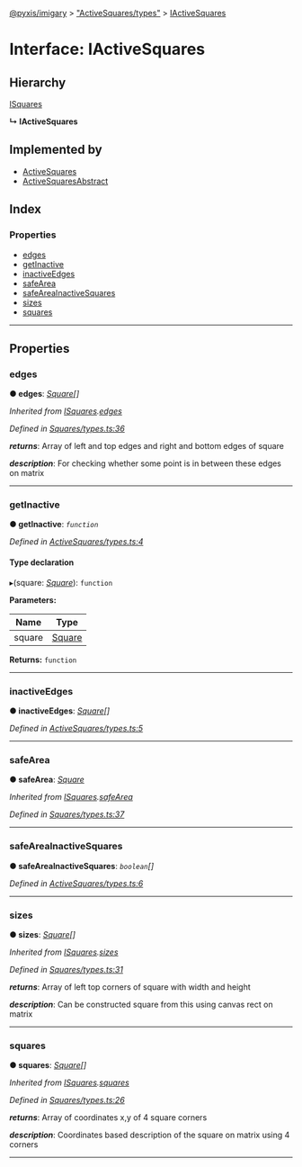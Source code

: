 [@pyxis/imigary](../README.md) > ["ActiveSquares/types"](../modules/_activesquares_types_.md) > [IActiveSquares](../interfaces/_activesquares_types_.iactivesquares.md)

# Interface: IActiveSquares

## Hierarchy

 [ISquares](_squares_types_.isquares.md)

**↳ IActiveSquares**

## Implemented by

* [ActiveSquares](../classes/_activesquares_activesquares_.activesquares.md)
* [ActiveSquaresAbstract](../classes/_activesquares_activesquaresabstract_.activesquaresabstract.md)

## Index

### Properties

* [edges](_activesquares_types_.iactivesquares.md#edges)
* [getInactive](_activesquares_types_.iactivesquares.md#getinactive)
* [inactiveEdges](_activesquares_types_.iactivesquares.md#inactiveedges)
* [safeArea](_activesquares_types_.iactivesquares.md#safearea)
* [safeAreaInactiveSquares](_activesquares_types_.iactivesquares.md#safeareainactivesquares)
* [sizes](_activesquares_types_.iactivesquares.md#sizes)
* [squares](_activesquares_types_.iactivesquares.md#squares)

---

## Properties

<a id="edges"></a>

###  edges

**● edges**: *[Square](../modules/_squares_types_.md#square)[]*

*Inherited from [ISquares](_squares_types_.isquares.md).[edges](_squares_types_.isquares.md#edges)*

*Defined in [Squares/types.ts:36](https://github.com/creaux/pyxis/blob/10b280f/packages/imigary/src/Squares/types.ts#L36)*

*__returns__*: Array of left and top edges and right and bottom edges of square

*__description__*: For checking whether some point is in between these edges on matrix

___
<a id="getinactive"></a>

###  getInactive

**● getInactive**: *`function`*

*Defined in [ActiveSquares/types.ts:4](https://github.com/creaux/pyxis/blob/10b280f/packages/imigary/src/ActiveSquares/types.ts#L4)*

#### Type declaration
▸(square: *[Square](../modules/_squares_types_.md#square)*): `function`

**Parameters:**

| Name | Type |
| ------ | ------ |
| square | [Square](../modules/_squares_types_.md#square) |

**Returns:** `function`

___
<a id="inactiveedges"></a>

###  inactiveEdges

**● inactiveEdges**: *[Square](../modules/_squares_types_.md#square)[]*

*Defined in [ActiveSquares/types.ts:5](https://github.com/creaux/pyxis/blob/10b280f/packages/imigary/src/ActiveSquares/types.ts#L5)*

___
<a id="safearea"></a>

###  safeArea

**● safeArea**: *[Square](../modules/_squares_types_.md#square)*

*Inherited from [ISquares](_squares_types_.isquares.md).[safeArea](_squares_types_.isquares.md#safearea)*

*Defined in [Squares/types.ts:37](https://github.com/creaux/pyxis/blob/10b280f/packages/imigary/src/Squares/types.ts#L37)*

___
<a id="safeareainactivesquares"></a>

###  safeAreaInactiveSquares

**● safeAreaInactiveSquares**: *`boolean`[]*

*Defined in [ActiveSquares/types.ts:6](https://github.com/creaux/pyxis/blob/10b280f/packages/imigary/src/ActiveSquares/types.ts#L6)*

___
<a id="sizes"></a>

###  sizes

**● sizes**: *[Square](../modules/_squares_types_.md#square)[]*

*Inherited from [ISquares](_squares_types_.isquares.md).[sizes](_squares_types_.isquares.md#sizes)*

*Defined in [Squares/types.ts:31](https://github.com/creaux/pyxis/blob/10b280f/packages/imigary/src/Squares/types.ts#L31)*

*__returns__*: Array of left top corners of square with width and height

*__description__*: Can be constructed square from this using canvas rect on matrix

___
<a id="squares"></a>

###  squares

**● squares**: *[Square](../modules/_squares_types_.md#square)[]*

*Inherited from [ISquares](_squares_types_.isquares.md).[squares](_squares_types_.isquares.md#squares)*

*Defined in [Squares/types.ts:26](https://github.com/creaux/pyxis/blob/10b280f/packages/imigary/src/Squares/types.ts#L26)*

*__returns__*: Array of coordinates x,y of 4 square corners

*__description__*: Coordinates based description of the square on matrix using 4 corners

___

